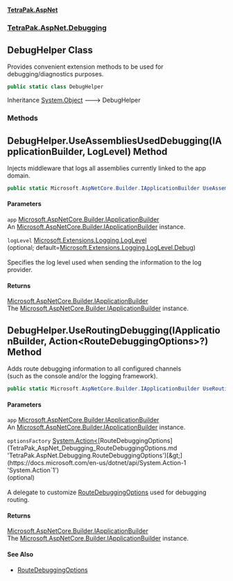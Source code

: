 #### [TetraPak.AspNet](index.md 'index')
### [TetraPak.AspNet.Debugging](TetraPak_AspNet_Debugging.md 'TetraPak.AspNet.Debugging')
## DebugHelper Class
Provides convenient extension methods to be used for debugging/diagnostics purposes.  
```csharp
public static class DebugHelper
```

Inheritance [System.Object](https://docs.microsoft.com/en-us/dotnet/api/System.Object 'System.Object') &#129106; DebugHelper  
### Methods
<a name='TetraPak_AspNet_Debugging_DebugHelper_UseAssembliesUsedDebugging(Microsoft_AspNetCore_Builder_IApplicationBuilder_Microsoft_Extensions_Logging_LogLevel)'></a>
## DebugHelper.UseAssembliesUsedDebugging(IApplicationBuilder, LogLevel) Method
Injects middleware that logs all assemblies currently linked to the app domain.   
```csharp
public static Microsoft.AspNetCore.Builder.IApplicationBuilder UseAssembliesUsedDebugging(this Microsoft.AspNetCore.Builder.IApplicationBuilder app, Microsoft.Extensions.Logging.LogLevel logLevel=Microsoft.Extensions.Logging.LogLevel.Debug);
```
#### Parameters
<a name='TetraPak_AspNet_Debugging_DebugHelper_UseAssembliesUsedDebugging(Microsoft_AspNetCore_Builder_IApplicationBuilder_Microsoft_Extensions_Logging_LogLevel)_app'></a>
`app` [Microsoft.AspNetCore.Builder.IApplicationBuilder](https://docs.microsoft.com/en-us/dotnet/api/Microsoft.AspNetCore.Builder.IApplicationBuilder 'Microsoft.AspNetCore.Builder.IApplicationBuilder')  
An [Microsoft.AspNetCore.Builder.IApplicationBuilder](https://docs.microsoft.com/en-us/dotnet/api/Microsoft.AspNetCore.Builder.IApplicationBuilder 'Microsoft.AspNetCore.Builder.IApplicationBuilder') instance.  
  
<a name='TetraPak_AspNet_Debugging_DebugHelper_UseAssembliesUsedDebugging(Microsoft_AspNetCore_Builder_IApplicationBuilder_Microsoft_Extensions_Logging_LogLevel)_logLevel'></a>
`logLevel` [Microsoft.Extensions.Logging.LogLevel](https://docs.microsoft.com/en-us/dotnet/api/Microsoft.Extensions.Logging.LogLevel 'Microsoft.Extensions.Logging.LogLevel')  
(optional; default=[Microsoft.Extensions.Logging.LogLevel.Debug](https://docs.microsoft.com/en-us/dotnet/api/Microsoft.Extensions.Logging.LogLevel.Debug 'Microsoft.Extensions.Logging.LogLevel.Debug'))<br/>  
Specifies the log level used when sending the information to the log provider.  
  
#### Returns
[Microsoft.AspNetCore.Builder.IApplicationBuilder](https://docs.microsoft.com/en-us/dotnet/api/Microsoft.AspNetCore.Builder.IApplicationBuilder 'Microsoft.AspNetCore.Builder.IApplicationBuilder')  
The [Microsoft.AspNetCore.Builder.IApplicationBuilder](https://docs.microsoft.com/en-us/dotnet/api/Microsoft.AspNetCore.Builder.IApplicationBuilder 'Microsoft.AspNetCore.Builder.IApplicationBuilder') instance.  
  
<a name='TetraPak_AspNet_Debugging_DebugHelper_UseRoutingDebugging(Microsoft_AspNetCore_Builder_IApplicationBuilder_System_Action_TetraPak_AspNet_Debugging_RouteDebuggingOptions__)'></a>
## DebugHelper.UseRoutingDebugging(IApplicationBuilder, Action&lt;RouteDebuggingOptions&gt;?) Method
Adds route debugging information to all configured channels  
(such as the console and/or the logging framework).  
```csharp
public static Microsoft.AspNetCore.Builder.IApplicationBuilder UseRoutingDebugging(this Microsoft.AspNetCore.Builder.IApplicationBuilder app, System.Action<TetraPak.AspNet.Debugging.RouteDebuggingOptions>? optionsFactory=null);
```
#### Parameters
<a name='TetraPak_AspNet_Debugging_DebugHelper_UseRoutingDebugging(Microsoft_AspNetCore_Builder_IApplicationBuilder_System_Action_TetraPak_AspNet_Debugging_RouteDebuggingOptions__)_app'></a>
`app` [Microsoft.AspNetCore.Builder.IApplicationBuilder](https://docs.microsoft.com/en-us/dotnet/api/Microsoft.AspNetCore.Builder.IApplicationBuilder 'Microsoft.AspNetCore.Builder.IApplicationBuilder')  
An [Microsoft.AspNetCore.Builder.IApplicationBuilder](https://docs.microsoft.com/en-us/dotnet/api/Microsoft.AspNetCore.Builder.IApplicationBuilder 'Microsoft.AspNetCore.Builder.IApplicationBuilder') instance.  
  
<a name='TetraPak_AspNet_Debugging_DebugHelper_UseRoutingDebugging(Microsoft_AspNetCore_Builder_IApplicationBuilder_System_Action_TetraPak_AspNet_Debugging_RouteDebuggingOptions__)_optionsFactory'></a>
`optionsFactory` [System.Action&lt;](https://docs.microsoft.com/en-us/dotnet/api/System.Action-1 'System.Action`1')[RouteDebuggingOptions](TetraPak_AspNet_Debugging_RouteDebuggingOptions.md 'TetraPak.AspNet.Debugging.RouteDebuggingOptions')[&gt;](https://docs.microsoft.com/en-us/dotnet/api/System.Action-1 'System.Action`1')  
(optional)<br/>  
A delegate to customize [RouteDebuggingOptions](TetraPak_AspNet_Debugging_RouteDebuggingOptions.md 'TetraPak.AspNet.Debugging.RouteDebuggingOptions') used for debugging routing.  
  
#### Returns
[Microsoft.AspNetCore.Builder.IApplicationBuilder](https://docs.microsoft.com/en-us/dotnet/api/Microsoft.AspNetCore.Builder.IApplicationBuilder 'Microsoft.AspNetCore.Builder.IApplicationBuilder')  
The [Microsoft.AspNetCore.Builder.IApplicationBuilder](https://docs.microsoft.com/en-us/dotnet/api/Microsoft.AspNetCore.Builder.IApplicationBuilder 'Microsoft.AspNetCore.Builder.IApplicationBuilder') instance.  
#### See Also
- [RouteDebuggingOptions](TetraPak_AspNet_Debugging_RouteDebuggingOptions.md 'TetraPak.AspNet.Debugging.RouteDebuggingOptions')
  
